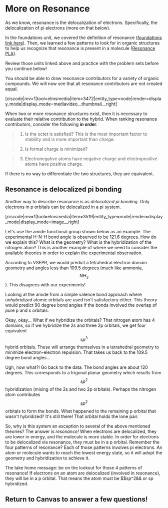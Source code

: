 # More on Resonance

As we know, resonance is the delocalization of electrons. Specifically, the delocalization of pi electrons (more on that below).

In the foundations unit, we covered the definition of resonance ([foundations link here](/resonance.md)). Then, we learned a few patterns to look for in organic structures to help us recognize that resonance is present in a molecule ([Resonance PLA](/pla-lecture-4.md)).

Review those units linked above and practice with the problem sets before you continue below!

You should be able to draw resonance contributors for a variety of organic compounds.  We will now see that all resonance contributors are not created equal.


[ciscode|rev=1|tool=elmsmedia|item=3472|entity_type=node|render=display_mode|display_mode=mediavideo__thumbnail__right]


When two or more resonance structures exist, then it is necessary to evaluate their relative contribution to the hybrid.  When ranking resonance contributors, consider the following **in order**:

> 1) Is the octet is satisfied?  This is the most important factor to stability and is more important than charge.

> 2) Is formal charge is minimized? 

> 3) Electronegative atoms have negative charge and electropositive atoms have positive charge.


If there is no way to differentiate the two structures, they are equivalent.



## Resonance is delocalized pi bonding


Another way to describe resonance is as _delocalized pi bonding_.  Only electrons in p orbitals can be delocalized in a pi system.

[ciscode|rev=1|tool=elmsmedia|item=3519|entity_type=node|render=display_mode|display_mode=image__right]

Let's use the amide functional group shown below as an example.  The experimental H-N-H bond angle is observed to be 121.6 degrees.  How do we explain this?  What is the geometry?  What is the hybridization of the nitrogen atom?  This is another example of where we need to consider the available theories in order to explain the experimental observation.  

According to VSEPR, we would predict a tetrahedral electron domain geometry and angles less than 109.5 degrees (much like ammonia, $$NH_3$$).  This disagrees with our experiments!

Looking at the amide from a simple valence bond approach where _unhybridized_ atomic orbitals are used isn't satisfactory either.  This theory would predict 90 degree bond angles if the bonds involved the overlap of pure p and s orbitals.

Okay, okay... What if we hybridize the orbitals?  That nitrogen atom has 4 domains, so if we hybridize the 2s and three 2p orbitals, we get four equivalent $$sp^3$$ hybrid orbitals.  These will arrange themselves in a tetrahedral geometry to minimize electron-electron repulsion.  That takes us back to the 109.5 degree bond angles...

Ugh, now what?! Go back to the data.  The bond angles are about 120 degrees.  This corresponds to a trigonal planar geometry which results from $$sp^2$$ hybridization (mixing of the 2s and two 2p orbitals).  Perhaps the nitrogen atom contributes $$sp^2$$ orbitals to form the bonds.  What happened to the remaining p orbital that wasn't hybridized?  It's still there! That orbital holds the lone pair.  

So, why is this system an exception to several of the above mentioned theories?  The answer is _resonance!_  When electrons are delocalized, they are lower in energy, and the molecule is more stable.  In order for electrons to be delocalized via resonance, they must be in a p orbital.  Remember the four patterns of resonance?  Each of those patterns involves pi electrons.  An atom or molecule wants to reach the lowest energy state, so it will adopt the geometry and hybridization to achieve it. 

The take home message: be on the lookout for those 4 patterns of resonance!  If electrons on an atom are delocalized (involved in resonance), they will be in a p orbital.  That means the atom must be $$sp^2&& or sp hybridized.


## Return to Canvas to answer a few questions!
